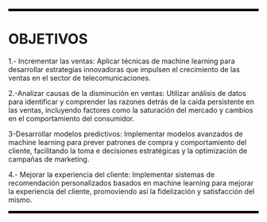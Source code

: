 
<hr style="border: 2px solid #000000;" />

# OBJETIVOS

1.- Incrementar las ventas: 
     Aplicar técnicas de machine learning para desarrollar estrategias innovadoras que impulsen el crecimiento de las ventas en el sector de telecomunicaciones.

2.-Analizar causas de la disminución en ventas:
     Utilizar análisis de datos para identificar y comprender las razones detrás de la caída persistente en las ventas, incluyendo factores como la saturación del mercado y cambios en el comportamiento del consumidor.

3-Desarrollar modelos predictivos: Implementar modelos avanzados de machine learning para prever patrones de compra y comportamiento del cliente, facilitando la toma   e decisiones estratégicas y la optimización de campañas de marketing.

4.- Mejorar la experiencia del cliente: Implementar sistemas de recomendación personalizados basados en machine learning para mejorar la experiencia del cliente,  promoviendo así la fidelización y satisfacción del mismo.

<hr style="border: 2px solid #000000;" />